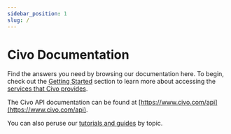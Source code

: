 ```yaml
---
sidebar_position: 1
slug: /
---
```


# Civo Documentation

Find the answers you need by browsing our documentation here. To begin, check out the [Getting Started](./overview/) section to learn more about accessing the [services that Civo provides](./overview/).

The Civo API documentation can be found at [https://www.civo.com/api](https://www.civo.com/api).

You can also peruse our [tutorials and guides](https://www.civo.com/learn) by topic.
